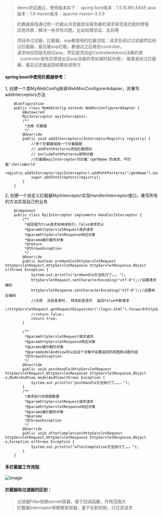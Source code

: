 

> demo测试通过，使用版本如下：
> spring boot版本：1.5.10.RELEASE
> java版本：1.8
> maven版本：apache-maven-3.3.9


> 拦截器是指通过统一拦截从浏览器发往服务器的请求来完成功能的增强   
> 应用场景：解决一些共性问题，比如权限验证、乱码等


> 项目中过滤器，拦截器，aop都使用的拦截流程：请求先经过过滤器然后经过拦截器，最后被aop拦截，都通过之后再到controller。       
请求响应则是先经过aop，然后是添加@ControllerAdvice注解的类（controller层有异常抛出且aop没做异常处理时起作用），接着是经过拦截器，最后过滤器返回结果给调用方

#### spring boot中使用拦截器参考：

1, 创建一个类MyWebConfig继承WebMvcConfigurerAdapter，并重写addInterceptors方法

```
    @Configuration
    public class MyWebConfig extends WebMvcConfigurerAdapter {
        @Autowired
        MyiInterceptor myiInterceptor;
        /**
         *注册 拦截器
         */
        @Override
        public void addInterceptors(InterceptorRegistry registry) {
            //多个拦截器组成一个拦截器链
            // addPathPatterns添加拦截规则
            // excludePathPatterns排除拦截
            //拦截器myiInterceptor只拦截'/getName'的请求，不拦截'/helloWorld'
            registry.addInterceptor(myiInterceptor).addPathPatterns("/getName").excludePathPatterns("/helloWorld");
            super.addInterceptors(registry);
        }
    }
```

2, 创建一个自定义拦截器MyiInterceptor实现HandlerInterceptor接口，重写所有的方法实现自己的业务

```
    @Component
    public class MyiInterceptor implements HandlerInterceptor {
        /**
         *返回值为true请求会继续执行，false请求终止
         *@paramhttpServletRequest请求请求
         *@paramhttpServletResponse响应对象
         *@paramo被拦截的对象
         *@return
         *@throwsException
         */
        @Override
        public boolean preHandle(HttpServletRequest httpServletRequest,HttpServletResponse httpServletResponse,Object o)throws Exception {
            System.out.println("preHandle方法执行了。。。");
            httpServletRequest.setCharacterEncoding("utf-8");//设置请求编码
            httpServletResponse.setCharacterEncoding("utf-8");//设置响应编码
            //示例  没有登录时， 转发到登录页  返回false中断请求
            //httpServletRequest.getRequestDispatcher("/login.html").forward(httpServletRequest,httpServletResponse);
            //return false；
            return true;
        }
        
        /**
         *@paramhttpServletRequest请求请求
         *@paramhttpServletResponse响应对象
         *@paramo被拦截的对象
         *@parammodelAndView可以在这个对象中设置返回的视图和试图内容
         *@throwsException
         */
        @Override
        public void postHandle(HttpServletRequest httpServletRequest,HttpServletResponse httpServletResponse,Object o,ModelAndView modelAndView)throws Exception {
            System.out.println("postHandle方法执行了。。。。");
        }
        /**
         *请求执行完销毁数据
         *@paramhttpServletRequest请求请求
         *@paramhttpServletResponse响应对象
         *@paramo被拦截的对象
         *@parame
         *@throwsException
         */
        @Override
        public void afterCompletion(HttpServletRequest httpServletRequest,HttpServletResponse httpServletResponse,Object o,Exception e)throws Exception {
            System.out.println("afterCompletion方法执行了。。。");
        }
    }
```

#### 多拦截器工作流程:

![image](https://upload-images.jianshu.io/upload_images/7030886-9b1fc235267b58d5.png?imageMogr2/auto-orient/)

#### 拦截器和过滤器的区别：

> 过滤器Filter依赖servlet容器，基于回调函数，作用范围大   
> 拦截器Interceptor依赖框架容器，基于反射机制，只过滤请求
